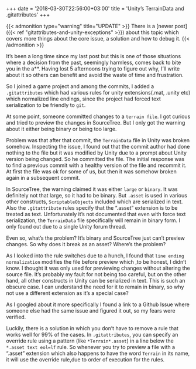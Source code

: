 +++
date = '2018-03-30T22:56:00+03:00'
title = 'Unity’s TerrainData and .gitattributes'
+++

{{< admonition type="warning" title="UPDATE" >}}
There is a [newer post]({{< ref "gitattributes-and-unity-exceptions" >}}) about this topic which covers more things about the core issue, a solution and how to debug it.
{{< /admonition >}}

It’s been a long time since my last post but this is one of those situations where a decision from the past, seemingly harmless, comes back to bite you in the a**. Having lost 5 afternoons trying to figure out why, I’ll write about it so others can benefit and avoid the waste of time and frustration.

So I joined a game project and among the commits, I added a `.gitattributes` which had various rules for unity extensions(.mat, .unity etc) which normalized line endings, since the project had forced text serialization to be friendly to `git`.

At some point, someone committed changes to a `terrain file`. I got curious and tried to preview the changes in SourceTree. But I only got the warning about it either being binary or being too large.

Problem was that after that commit, the `TerrainData` file in Unity was broken somehow. Inspecting the issue, I found out that the commit author had done nothing to the file but it was modified by Unity due to a prompt about Unity version being changed. So he committed the file. The initial response was to find a previous commit with a healthy version of the file and recommit it. At first the file was ok for some of us, but then it was somehow broken again in a subsequent commit.

In SourceTree, the warning claimed it was either `large` or `binary`. It was definitely not that large, so it had to be binary. But `.asset` is used in various other constructs, `ScriptableObjects` included which are serialized in text. Also the `.gitattribute` rules specify that the “.asset” extension is to be treated as text. Unfortunately it’s not documented that even with force text serialization, the `TerrainData` file specifically will remain in binary form. I only found out due to a single Unity forum thread.

Even so, what’s the problem? It’s binary and SourceTree just can’t preview changes. So why does it break as an asset? Where’s the problem?

As I looked into the rule switches due to a hunch, I found that `line ending normalization` modifies the file before preview which ,to be honest, I didn’t know. I thought it was only used for previewing changes without altering the source file. It’s probably my fault for not being too careful, but on the other hand, all other constructs in Unity can be serialized in text. This is such an obscure case.  I can understand the need for it to remain in binary, so why not use a different extension as it’s a special case?

As I googled about it more specifically I found a link to a Github Issue where someone else had the same issue and figured it out, so my fears were verified.

Luckily, there is a solution in which you don’t have to remove a rule that works well for 99% of the cases. In `.gitattributes`, you can specify an override rule using a pattern (like `*Terrain*.asset`) in a line below the `*.asset text eol=lf` rule. So whenever you try to preview a file with a “.asset” extension which also happens to have the word `Terrain` in its name, it will use the override rule,due to order of execution for the rules.